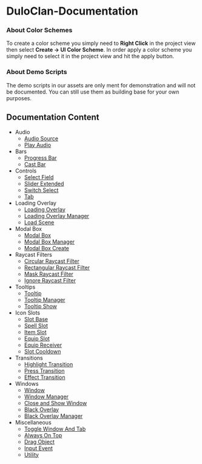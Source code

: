 # DuloClan-Documentation

### About Color Schemes
To create a color scheme you simply need to **Right Click** in the project view then select **Create -> UI Color Scheme**. In order apply a color scheme you simply need to select it in the project view and hit the apply button.

### About Demo Scripts
The demo scripts in our assets are only ment for demonstration and will not be documented. You can still use them as building base for your own purposes.

## Documentation Content
* Audio
  - [Audio Source](audio/audio_source.md)
  - [Play Audio](audio/play_audio.md)
* Bars
  - [Progress Bar](bars/progress_bar.md)
  - [Cast Bar](bars/cast_bar.md)
* Controls
  - [Select Field](controls/select_field.md)
  - [Slider Extended](controls/slider_extended.md)
  - [Switch Select](controls/switch_select.md)
  - [Tab](controls/tab.md)
* Loading Overlay
  - [Loading Overlay](loading_overlay/loading_overlay.md)
  - [Loading Overlay Manager](loading_overlay/loading_overlay_manager.md)
  - [Load Scene](loading_overlay/load_scene.md)
* Modal Box
  - [Modal Box](modal_box/modal_box.md)
  - [Modal Box Manager](modal_box/modal_box_manager.md)
  - [Modal Box Create](modal_box/modal_box_create.md)
* Raycast Filters
  - [Circular Raycast Filter](raycast_filters/circular_raycast_filter.md)
  - [Rectangular Raycast Filter](raycast_filters/rectangular_raycast_filter.md)
  - [Mask Raycast Filter](raycast_filters/mask_raycast_filter.md)
  - [Ignore Raycast Filter](raycast_filters/ignore_raycast_filter.md)
* Tooltips
  - [Tooltip](tooltips/tooltip.md)
  - [Tooltip Manager](tooltips/tooltip_manager.md)
  - [Tooltip Show](tooltips/tooltip_show.md)
* Icon Slots
  - [Slot Base](icon_slots/slot_base.md)
  - [Spell Slot](icon_slots/spell_slot.md)
  - [Item Slot](icon_slots/item_slot.md)
  - [Equip Slot](icon_slots/equip_slot.md)
  - [Equip Receiver](icon_slots/equip_receiver.md)
  - [Slot Cooldown](icon_slots/slot_cooldown.md)
* Transitions
  - [Highlight Transition](transitions/highlight_transition.md)
  - [Press Transition](transitions/press_transition.md)
  - [Effect Transition](transitions/effect_transition.md)
* Windows
  - [Window](windows/window.md)
  - [Window Manager](windows/window_manager.md)
  - [Close and Show Window](windows/close_and_show_window.md)
  - [Black Overlay](windows/black_overlay.md)
  - [Black Overlay Manager](windows/black_overlay_manager.md)
* Miscellaneous
  - [Toggle Window And Tab](miscellaneous/toggle_window_and_tab.md)
  - [Always On Top](miscellaneous/always_on_top.md)
  - [Drag Object](miscellaneous/drag_object.md)
  - [Input Event](miscellaneous/input_event.md)
  - [Utility](miscellaneous/utility.md)
